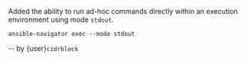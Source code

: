 Added the ability to run ad-hoc commands directly within an execution
environment using mode `stdout`.

```
ansible-navigator exec --mode stdout
```

-- by {user}`cidrblock`
